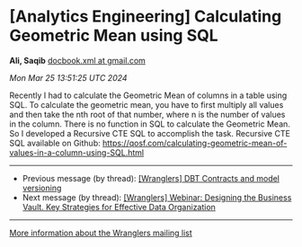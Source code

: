 


[Analytics Engineering] Calculating Geometric Mean using SQL
============================================================


**Ali, Saqib**
[docbook.xml at gmail.com](mailto:wranglers%40analyticsengineering.net?Subject=Re%3A%20%5BWranglers%5D%20Calculating%20Geometric%20Mean%20using%20SQL&In-Reply-To=%3CCABDm0O86L545pUMCqXy0aH2HHAL_ZomOC7vcGBZkxgrC0NbDuw%40mail.gmail.com%3E "[Wranglers] Calculating Geometric Mean using SQL")   

*Mon Mar 25 13:51:25 UTC 2024*  

Recently I had to calculate the Geometric Mean of columns in a table using
SQL. To calculate the geometric mean, you have to first multiply all values
and then take the nth root of that number, where n is the number of values
in the column. There is no function in SQL to calculate the Geometric Mean.
So I developed a Recursive CTE SQL to accomplish the task. Recursive CTE
SQL available on Github:
<https://qosf.com/calculating-geometric-mean-of-values-in-a-column-using-SQL.html>
  
  




---


* Previous message (by thread): [[Wranglers] DBT Contracts and model versioning](000024.html)
* Next message (by thread): [[Wranglers] Webinar: Designing the Business Vault. Key Strategies for Effective Data Organization](000026.html)




---


[More information about the Wranglers
mailing list](https://analyticsengineering.net/mailman/listinfo/wranglers)  




